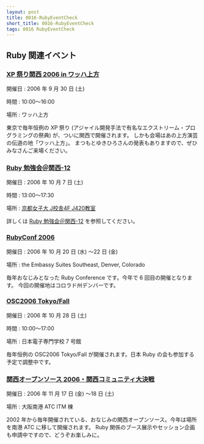 ```yaml
---
layout: post
title: 0016-RubyEventCheck
short_title: 0016-RubyEventCheck
tags: 0016 RubyEventCheck
---
```



## Ruby 関連イベント

### [XP 祭り関西 2006 in ワッハ上方](http://xpmaturi-kansai.org/)

開催日
: 2006 年 9 月 30 日 (土)

時間
: 10:00〜16:00

場所
: ワッハ上方

東京で毎年恒例の XP 祭り (アジャイル開発手法で有名なエクストリーム・プログラミングの祭典) が、ついに関西で開催されます。
しかも会場はあの上方演芸の伝道の地「ワッハ上方」。
まつもとゆきひろさんの発表もありますので、ぜひみなさんご来場ください。

### [Ruby 勉強会＠関西-12](http://jp.rubyist.net/?KansaiWorkshop12)

開催日
: 2006 年 10 月 7 日 (土)

時間
:  13:00〜17:30

場所
: [京都女子大 J校舎4F J420教室](http://base.alpslab.jp/?s=10000;p=34/59/17.998,135/46/55.609)

詳しくは [Ruby 勉強会＠関西-12](http://jp.rubyist.net/?KansaiWorkshop12) を参照してください。

### [RubyConf 2006](http://www.rubyconf.com/)

開催日
: 2006 年 10 月 20 日 (水) 〜22 日 (金)

場所
: the Embassy Suites Southeast, Denver, Colorado

毎年おなじみとなった Ruby Conference です。今年で 6 回目の開催となります。
今回の開催地はコロラド州デンバーです。

### [OSC2006 Tokyo/Fall](http://www.ospn.jp/osc2006-fall/)

開催日
: 2006 年 10 月 28 日 (土)

時間
:  10:00〜17:00

場所
:  日本電子専門学校 7 号館

毎年恒例の OSC2006 Tokyo/Fall が開催されます。日本 Ruby の会も参加する予定で調整中です。

### [関西オープンソース 2006・関西コミュニティ大決戦](http://k-of.jp/2006/)

開催日
: 2006 年 11 月 17 日 (金) 〜18 日 (土)

場所
: 大阪南港 ATC ITM 棟

2002 年から毎年開催されている、おなじみの関西オープンソース。今年は場所を南港 ATC に移して開催されます。
Ruby 関係のブース展示やセッション企画も申請中ですので、どうぞお楽しみに。


